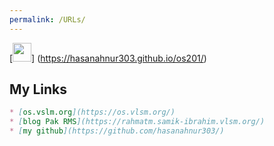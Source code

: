 ```yaml
---
permalink: /URLs/
---
```


[<img src="https://i.ibb.co/jycjhwg/back.png" width="30"></img>] (https://hasanahnur303.github.io/os201/)

## My Links
```markdown
* [os.vslm.org](https://os.vlsm.org/)
* [blog Pak RMS](https://rahmatm.samik-ibrahim.vlsm.org/)
* [my github](https://github.com/hasanahnur303/)
```

